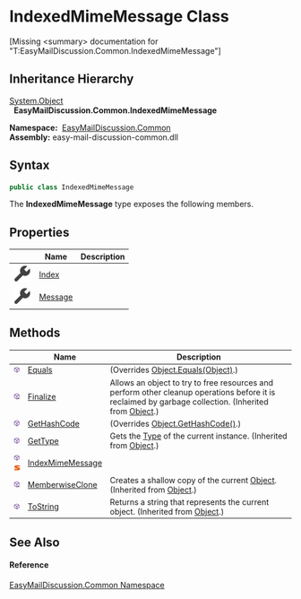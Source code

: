 IndexedMimeMessage Class
========================

[Missing &lt;summary> documentation for "T:EasyMailDiscussion.Common.IndexedMimeMessage"]



Inheritance Hierarchy
---------------------
[System.Object][1]  
  **EasyMailDiscussion.Common.IndexedMimeMessage**  

  **Namespace:**  [EasyMailDiscussion.Common][2]  
  **Assembly:** easy-mail-discussion-common.dll

Syntax
------

```csharp
public class IndexedMimeMessage
```

The **IndexedMimeMessage** type exposes the following members.


Properties
----------

|                    | Name         | Description |
| ------------------ | ------------ | ----------- |
| ![Public property] | [Index][3]   |             |
| ![Public property] | [Message][4] |             |


Methods
-------

|                                  | Name                   | Description                                                                                                                                                |
| -------------------------------- | ---------------------- | ---------------------------------------------------------------------------------------------------------------------------------------------------------- |
| ![Public method]                 | [Equals][5]            | (Overrides [Object.Equals(Object)][6].)                                                                                                                    |
| ![Protected method]              | [Finalize][7]          | Allows an object to try to free resources and perform other cleanup operations before it is reclaimed by garbage collection. (Inherited from [Object][1].) |
| ![Public method]                 | [GetHashCode][8]       | (Overrides [Object.GetHashCode()][9].)                                                                                                                     |
| ![Public method]                 | [GetType][10]          | Gets the [Type][11] of the current instance. (Inherited from [Object][1].)                                                                                 |
| ![Public method]![Static member] | [IndexMimeMessage][12] |                                                                                                                                                            |
| ![Protected method]              | [MemberwiseClone][13]  | Creates a shallow copy of the current [Object][1]. (Inherited from [Object][1].)                                                                           |
| ![Public method]                 | [ToString][14]         | Returns a string that represents the current object. (Inherited from [Object][1].)                                                                         |


See Also
--------

#### Reference
[EasyMailDiscussion.Common Namespace][2]  

[1]: https://docs.microsoft.com/dotnet/api/system.object
[2]: ../README.md
[3]: Index.md
[4]: Message.md
[5]: Equals.md
[6]: https://docs.microsoft.com/dotnet/api/system.object.equals#system-object-equals(system-object)
[7]: https://docs.microsoft.com/dotnet/api/system.object.finalize#system-object-finalize
[8]: GetHashCode.md
[9]: https://docs.microsoft.com/dotnet/api/system.object.gethashcode#system-object-gethashcode
[10]: https://docs.microsoft.com/dotnet/api/system.object.gettype#system-object-gettype
[11]: https://docs.microsoft.com/dotnet/api/system.type
[12]: IndexMimeMessage.md
[13]: https://docs.microsoft.com/dotnet/api/system.object.memberwiseclone#system-object-memberwiseclone
[14]: https://docs.microsoft.com/dotnet/api/system.object.tostring#System_Object_ToString
[Public property]: ../../icons/pubproperty.svg "Public property"
[Public method]: ../../icons/pubmethod.svg "Public method"
[Protected method]: ../../icons/protmethod.svg "Protected method"
[Static member]: ../../icons/static.gif "Static member"
